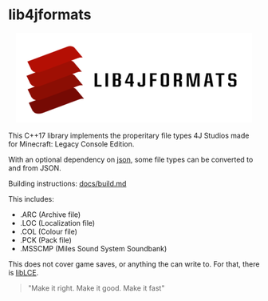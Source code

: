 # lib4jformats

<p align="center">
  <a href="https://github.com/boreals-back-again/lib4jformats">
    <picture>
      <source srcset="./docs/logo/l4jf-dark.png" media="(prefers-color-scheme: dark)">
      <img src="./docs/logo/l4jf-light.png" alt="lib4jformats logo" height="180px" />
    </picture>
  </a>
</p>

This C++17 library implements the properitary file types 4J Studios made for Minecraft: Legacy Console Edition. 

With an optional dependency on [json](https://github.com/nlohmann/json), some file types can be converted to and from JSON.

Building instructions: [docs/build.md](docs/build.md)

This includes:
- .ARC (Archive file)
- .LOC (Localization file)
- .COL (Colour file)
- .PCK (Pack file)
- .MSSCMP (Miles Sound System Soundbank)

This does not cover game saves, or anything the can write to.
For that, there is [libLCE](https://github.com/DexrnZacAtack/libLCE).

> "Make it right. Make it good. Make it fast"
